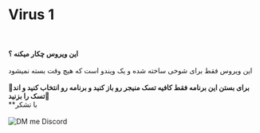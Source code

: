 # Virus 1

<br><br>
**این ویروس چکار میکنه ؟**
<br><br>
این ویروس فقط برای شوخی ساخته شده و یک ویندو است که هیچ وقت بسته نمیشود 
<br><br>
**🔴برای بستن این برنامه فقط کافیه تسک منیجر رو باز کنید و برنامه رو انتخاب کنید و اند تسک را بزنید🔴**
<br>
**با تشکر
<br><br>
![DM me Discord](https://discord.c99.nl/widget/theme-1/488958506280550402.png)
